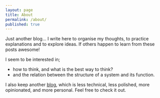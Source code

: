 ```yaml
---
layout: page
title: About
permalink: /about/
published: true
---
```


Just another blog… I write here to organise my thoughts, to practice explanations and to explore ideas. If others happen to learn from these posts awesome!

I seem to be interested in;
* how to think, and what is the best way to think? 
* and the relation between the structure of a system and its function.

I also keep another [blog](https://act65com.wordpress.com/), which is less technical, less polished, more opinionated, and more personal. Feel free to check it out.
